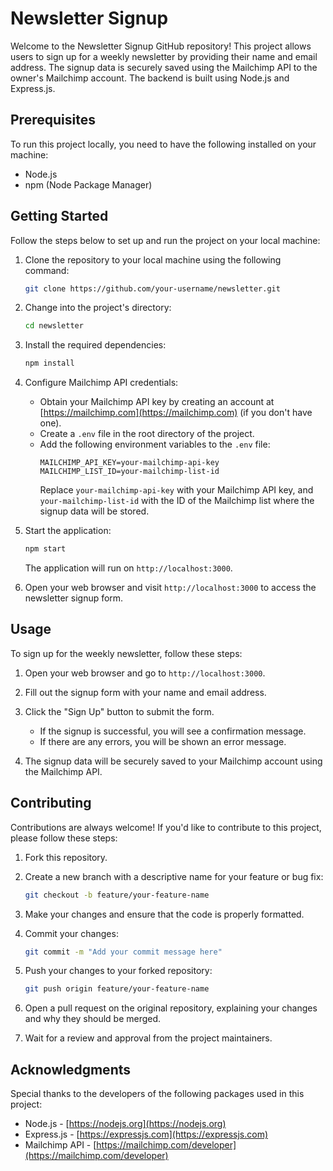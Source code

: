 # Newsletter Signup

Welcome to the Newsletter Signup GitHub repository! This project allows users to sign up for a weekly newsletter by providing their name and email address. The signup data is securely saved using the Mailchimp API to the owner's Mailchimp account. 
The backend is built using Node.js and Express.js.

## Prerequisites

To run this project locally, you need to have the following installed on your machine:

- Node.js
- npm (Node Package Manager)

## Getting Started

Follow the steps below to set up and run the project on your local machine:

1. Clone the repository to your local machine using the following command:

   ```bash
   git clone https://github.com/your-username/newsletter.git
   ```

2. Change into the project's directory:

   ```bash
   cd newsletter
   ```

3. Install the required dependencies:

   ```bash
   npm install
   ```

4. Configure Mailchimp API credentials:
   
   - Obtain your Mailchimp API key by creating an account at [https://mailchimp.com](https://mailchimp.com) (if you don't have one).
   - Create a `.env` file in the root directory of the project.
   - Add the following environment variables to the `.env` file:
     ```
     MAILCHIMP_API_KEY=your-mailchimp-api-key
     MAILCHIMP_LIST_ID=your-mailchimp-list-id
     ```
     Replace `your-mailchimp-api-key` with your Mailchimp API key, and `your-mailchimp-list-id` with the ID of the Mailchimp list where the signup data will be stored.

5. Start the application:

   ```bash
   npm start
   ```

   The application will run on `http://localhost:3000`.

6. Open your web browser and visit `http://localhost:3000` to access the newsletter signup form.

## Usage

To sign up for the weekly newsletter, follow these steps:

1. Open your web browser and go to `http://localhost:3000`.

2. Fill out the signup form with your name and email address.

3. Click the "Sign Up" button to submit the form.

   - If the signup is successful, you will see a confirmation message.
   - If there are any errors, you will be shown an error message.

4. The signup data will be securely saved to your Mailchimp account using the Mailchimp API.

## Contributing

Contributions are always welcome! If you'd like to contribute to this project, please follow these steps:

1. Fork this repository.

2. Create a new branch with a descriptive name for your feature or bug fix:

   ```bash
   git checkout -b feature/your-feature-name
   ```

3. Make your changes and ensure that the code is properly formatted.

4. Commit your changes:

   ```bash
   git commit -m "Add your commit message here"
   ```

5. Push your changes to your forked repository:

   ```bash
   git push origin feature/your-feature-name
   ```

6. Open a pull request on the original repository, explaining your changes and why they should be merged.

7. Wait for a review and approval from the project maintainers.

## Acknowledgments

Special thanks to the developers of the following packages used in this project:

- Node.js - [https://nodejs.org](https://nodejs.org)
- Express.js - [https://expressjs.com](https://expressjs.com)
- Mailchimp API - [https://mailchimp.com/developer](https://mailchimp.com/developer)
